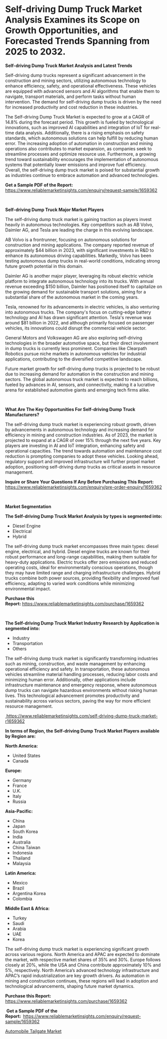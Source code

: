 <p><h1>Self-driving Dump Truck Market Analysis Examines its Scope on Growth Opportunities, and Forecasted Trends Spanning from 2025 to 2032.</h1></p><p><strong>Self-driving Dump Truck Market Analysis and Latest Trends</strong></p>
<p><p>Self-driving dump trucks represent a significant advancement in the construction and mining sectors, utilizing autonomous technology to enhance efficiency, safety, and operational effectiveness. These vehicles are equipped with advanced sensors and AI algorithms that enable them to navigate, transport materials, and perform tasks without human intervention. The demand for self-driving dump trucks is driven by the need for increased productivity and cost reduction in these industries.</p><p>The Self-driving Dump Truck Market is expected to grow at a CAGR of 14.8% during the forecast period. This growth is fueled by technological innovations, such as improved AI capabilities and integration of IoT for real-time data analysis. Additionally, there is a rising emphasis on safety standards, which autonomous solutions can help fulfill by reducing human error. The increasing adoption of automation in construction and mining operations also contributes to market expansion, as companies seek to streamline processes and optimize resource use. Furthermore, a growing trend toward sustainability encourages the implementation of autonomous systems that potentially lower emissions and improve fuel efficiency. Overall, the self-driving dump truck market is poised for substantial growth as industries continue to embrace automation and advanced technologies.</p></p>
<p><strong>Get a Sample PDF of the Report:&nbsp;</strong> <a href="https://www.reliablemarketinsights.com/enquiry/request-sample/1659362?utm_campaign=3184&utm_medium=2&utm_source=Github&utm_content=ia&utm_term=24032025&utm_id=self-driving-dump-truck">https://www.reliablemarketinsights.com/enquiry/request-sample/1659362</a></p>
<p>&nbsp;</p>
<p><strong>Self-driving Dump Truck Major Market Players</strong></p>
<p><p>The self-driving dump truck market is gaining traction as players invest heavily in autonomous technologies. Key competitors such as AB Volvo, Daimler AG, and Tesla are leading the charge in this evolving landscape.</p><p>AB Volvo is a frontrunner, focusing on autonomous solutions for construction and mining applications. The company reported revenue of approximately $44 billion in 2023, with significant investments in R&D to enhance its autonomous driving capabilities. Markedly, Volvo has been testing autonomous dump trucks in real-world conditions, indicating strong future growth potential in this domain.</p><p>Daimler AG is another major player, leveraging its robust electric vehicle platform to integrate autonomous technology into its trucks. With annual revenue exceeding $150 billion, Daimler has positioned itself to capitalize on the growing demand for sustainable transport solutions, aiming for a substantial share of the autonomous market in the coming years.</p><p>Tesla, renowned for its advancements in electric vehicles, is also venturing into autonomous trucks. The company's focus on cutting-edge battery technology and AI has drawn significant attention. Tesla's revenue was around $81 billion in 2022, and although primarily focused on passenger vehicles, its innovations could disrupt the commercial vehicle sector.</p><p>General Motors and Volkswagen AG are also exploring self-driving technologies in the broader automotive space, but their direct involvement in dump trucks is currently less prominent. Companies like Clearpath Robotics pursue niche markets in autonomous vehicles for industrial applications, contributing to the diversified competitive landscape.</p><p>Future market growth for self-driving dump trucks is projected to be robust due to increasing demand for automation in the construction and mining sectors. The global autonomous truck market is expected to reach billions, fueled by advances in AI, sensors, and connectivity, making it a lucrative arena for established automotive giants and emerging tech firms alike.</p></p>
<p>&nbsp;</p>
<p><strong>What Are The Key Opportunities For Self-driving Dump Truck Manufacturers?</strong></p>
<p><p>The self-driving dump truck market is experiencing robust growth, driven by advancements in autonomous technology and increasing demand for efficiency in mining and construction industries. As of 2023, the market is projected to expand at a CAGR of over 15% through the next five years. Key players are investing in AI and IoT integration, enhancing safety and operational capacities. The trend towards automation and maintenance cost reduction is prompting companies to adopt these vehicles. Looking ahead, regulatory support and improved infrastructure will further propel market adoption, positioning self-driving dump trucks as critical assets in resource management.</p></p>
<p><strong>Inquire or Share Your Questions If Any Before Purchasing This Report:</strong> <a href="https://www.reliablemarketinsights.com/enquiry/pre-order-enquiry/1659362?utm_campaign=3184&utm_medium=2&utm_source=Github&utm_content=ia&utm_term=24032025&utm_id=self-driving-dump-truck">https://www.reliablemarketinsights.com/enquiry/pre-order-enquiry/1659362</a></p>
<p>&nbsp;</p>
<p><strong>Market Segmentation</strong></p>
<p><strong>The Self-driving Dump Truck Market Analysis by types is segmented into:</strong></p>
<p><ul><li>Diesel Engine</li><li>Electrical</li><li>Hybrid</li></ul></p>
<p><p>The self-driving dump truck market encompasses three main types: diesel engine, electrical, and hybrid. Diesel engine trucks are known for their robust performance and long-range capabilities, making them suitable for heavy-duty applications. Electric trucks offer zero emissions and reduced operating costs, ideal for environmentally conscious operations, though they may have limited range and charging infrastructure challenges. Hybrid trucks combine both power sources, providing flexibility and improved fuel efficiency, adapting to varied work conditions while minimizing environmental impact.</p></p>
<p><strong>Purchase this Report:&nbsp;</strong><a href="https://www.reliablemarketinsights.com/purchase/1659362?utm_campaign=3184&utm_medium=2&utm_source=Github&utm_content=ia&utm_term=24032025&utm_id=self-driving-dump-truck">https://www.reliablemarketinsights.com/purchase/1659362</a></p>
<p>&nbsp;</p>
<p><strong>The Self-driving Dump Truck Market Industry Research by Application is segmented into:</strong></p>
<p><ul><li>Industry</li><li>Transportation</li><li>Others</li></ul></p>
<p><p>The self-driving dump truck market is significantly transforming industries such as mining, construction, and waste management by enhancing operational efficiency and safety. In transportation, these autonomous vehicles streamline material handling processes, reducing labor costs and minimizing human error. Additionally, other applications include infrastructure maintenance and emergency response, where autonomous dump trucks can navigate hazardous environments without risking human lives. This technological advancement promotes productivity and sustainability across various sectors, paving the way for more efficient resource management.</p></p>
<p><a href="https://www.reliablemarketinsights.com/self-driving-dump-truck-market-r1659362?utm_campaign=3184&utm_medium=2&utm_source=Github&utm_content=ia&utm_term=24032025&utm_id=self-driving-dump-truck">&nbsp;https://www.reliablemarketinsights.com/self-driving-dump-truck-market-r1659362</a></p>
<p><strong>In terms of Region, the Self-driving Dump Truck Market Players available by Region are:</strong></p>
<p>
    <p> <strong> North America: </strong>
        <ul>
            <li>United States</li>
            <li>Canada</li>
        </ul>
        </p> 
    <p> <strong> Europe: </strong>
        <ul>
            <li>Germany</li>
            <li>France</li>
            <li>U.K.</li>
            <li>Italy</li>
            <li>Russia</li>
        </ul>
        </p> 
    <p> <strong> Asia-Pacific: </strong>
        <ul>
            <li>China</li>
            <li>Japan</li>
            <li>South Korea</li>
            <li>India</li>
            <li>Australia</li>
            <li>China Taiwan</li>
            <li>Indonesia</li>
            <li>Thailand</li>
            <li>Malaysia</li>
        </ul>
        </p> 
    <p> <strong> Latin America: </strong>
        <ul>
            <li>Mexico</li>
            <li>Brazil</li>
            <li>Argentina Korea</li>
            <li>Colombia</li>
        </ul>
        </p> 
    <p> <strong> Middle East & Africa: </strong>
        <ul>
            <li>Turkey</li>
            <li>Saudi</li>
            <li>Arabia</li>
            <li>UAE</li>
            <li>Korea</li>
        </ul>
    </p>
    </p>
<p><p>The self-driving dump truck market is experiencing significant growth across various regions. North America and APAC are expected to dominate the market, with respective market shares of 35% and 30%. Europe follows closely at 20%, while the USA and China contribute approximately 10% and 5%, respectively. North America’s advanced technology infrastructure and APAC’s rapid industrialization are key growth drivers. As automation in mining and construction continues, these regions will lead in adoption and technological advancements, shaping future market dynamics.</p></p>
<p><strong>Purchase this Report: </strong><a href="https://www.reliablemarketinsights.com/purchase/1659362?utm_campaign=3184&utm_medium=2&utm_source=Github&utm_content=ia&utm_term=24032025&utm_id=self-driving-dump-truck">https://www.reliablemarketinsights.com/purchase/1659362</a></p>
<p>&nbsp;<strong>Get a Sample PDF of the Report:&nbsp;&nbsp;</strong><a href="https://www.reliablemarketinsights.com/enquiry/request-sample/1659362?utm_campaign=3184&utm_medium=2&utm_source=Github&utm_content=ia&utm_term=24032025&utm_id=self-driving-dump-truck">https://www.reliablemarketinsights.com/enquiry/request-sample/1659362</a></p>
<p><strong></strong></p>
<p><p><a href="https://github.com/momossidram/Market-Research-Report-List-1/blob/main/automobile-tailgate-market.md?utm_campaign=3184&utm_medium=2&utm_source=Github&utm_content=ia&utm_term=24032025&utm_id=self-driving-dump-truck">Automobile Tailgate Market</a></p></p>